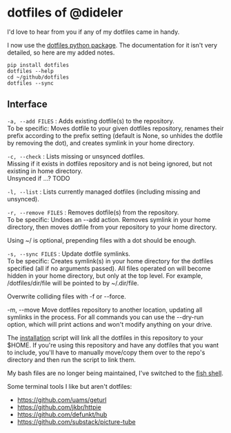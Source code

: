 dotfiles of @dideler
====================

I'd love to hear from you if any of my dotfiles came in handy.

I now use the [dotfiles python package](https://pypi.python.org/pypi/dotfiles).
The documentation for it isn't very detailed, so here are my added notes.

```
pip install dotfiles
dotfiles --help
cd ~/github/dotfiles
dotfiles --sync
```

Interface
---------

`-a, --add FILES`
: Adds existing dotfile(s) to the repository.  
  To be specific: Moves dotfile to your given dotfiles repository, renames
  their prefix according to the prefix setting (default is None, so unhides the
  dotfile by removing the dot), and creates symlink in your home directory.

`-c, --check`
: Lists missing or unsynced dotfiles.  
  Missing if it exists in dotfiles repository and is not being ignored, but not existing in home directory.  
  Unsynced if ...? TODO

`-l, --list`
: Lists currently managed dotfiles (including missing and unsynced).

`-r, --remove FILES`
: Removes dotfile(s) from the repository.  
  To be specific: Undoes an --add action. Removes symlink in your home directory,
  then moves dotfile from your repository to your home directory.

  Using ~/ is optional, prepending files with a dot should be enough.

`-s, --sync FILES`
: Update dotfile symlinks.  
  To be specific: Creates symlink(s) in your home directory for the dotfiles
  specified (all if no arguments passed). All files operated on will become
  hidden in your home directory, but only at the top level. For example,
  /dotfiles/dir/file will be pointed to by ~/.dir/file.

  Overwrite colliding files with -f or --force.

-m, --move <path>
Move dotfiles repository to another location, updating all symlinks in the process.
For all commands you can use the --dry-run option, which will print actions and won't modify anything on your drive.


The [installation](install) script will link all the dotfiles in this
repository to your $HOME. If you're using this repository and have any
dotfiles that you want to include, you'll have to manually move/copy them over
to the repo's directory and then run the script to link them.

My bash files are no longer being maintained,
I've switched to the [fish shell](http://www.fishshell.com).

Some terminal tools I like but aren't dotfiles:
- https://github.com/uams/geturl
- https://github.com/jkbr/httpie
- https://github.com/defunkt/hub
- https://github.com/substack/picture-tube
